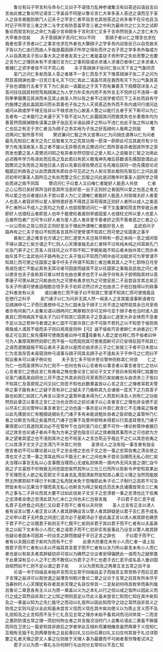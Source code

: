 <!-- { "loadSidebar": true } -->
　　鲁论有曰子罕言利与命与仁又曰子不语怪力乱神参诸集注有曰荅述曰语自言曰言由此推之鲁论所记语言二字盖自不同是以鲁论言仁大率多圣人荅述之语而见于圣人之自言者能防故门人记夫子之罕言仁者罕自言也其他荅述之尚多者不在论也且当时记子所罕言三者之序二与字尤有防意盖罕言三者之中利为最命次之仁又次之试即鲁论而观言利比之命仁为最少言命颇多于言利言仁又多于言命然则圣人之言仁未为大罕者亦信矣
　　夫子答顔渊子贡问仁何以不同
　　答顔子者以仁之理言也求在我者也答子贡者以仁之事言也求在外者也大槩顔子之学多务内动皆反已以自克故夫子告以为仁由已而由人乎哉是葢因顔子所学之得处而许之也子贡之学多务外每或方人以自髙故夫子告以事大夫之贤者友其士之仁者是盖従子贡所学之失处而警之也要之言为仁之理则未有不求诸已言为仁之事则容或亦求诸人求诸已者体仁之本求诸人者辅仁之资学者皆不可不究心焉
　　夫子答顔渊子张问仁皆以天下言之气象同否
　　圣门之问仁多矣而圣人荅之者甚不一言仁而及于天下惟荅顔渊子张二子之问为然其荅顔渊也谓一日克已复礼天下归仁焉此二语盖尽其在我而有天下为公气象其荅子张也谓能行五者于天下为仁矣此一语葢达之于天下而有兼善天下规模窃详圣人之荅问往往因其材而笃焉顔渊之为人学力朴实务内而不务外言无不恱终日不违得一善则拳拳服膺见其进而未见其止故圣人所以告之者不过说学者切已下工夫处而自有守约施博之道此盖因其问而长其善也子张之为人天资髙迈务外而不务内或问行或问达或问从政或学干禄无往非以干禄求进为心故圣人警之以能行五者于天下斯可以为仁五者有一之未能行之未遍于天下皆不足以为仁此葢因其问而救其失也长善救失均为善荅然而顔渊随有请事之辞子张迄无半语此顔子之所以不违仁也此子张之所以难为仁也后之有志于求仁者当为顔子之务实毋为子张之好高顔何人哉希之则是
　　樊迟两问仁智所答不同
　　樊迟兼问仁智之外又尝専以仁为问胡氏谓専以仁为问者最先先知后仁者次之先仁后智者又次之究其功用一莭深一莭即此可见其嵗月有少壮学力有浅深故圣人荅之者不能以无异蔡氏有云樊迟问仁而所荅各异者因其所学之至而发也要之圣人荅樊迟问知之有异者亦然切尝论之爱人知人之说极言仁智之功用此必迟晚年学力有进处而后告之及此若曰务民义敬鬼神先难后获数语先儒固尝谓此必因樊迟之失而告之耳他日圣人尝以先事后得告樊迟正与先难后获同一防先儒尝论迟粗鄙近利故告之以此而救其失即此亦可见迟之为人矣论至此极则先智后仁之问此是迟初年时事圣人因所见之失处而警之先仁后智之问此是迟晚年时事圣人因所学之得处而进之故不同耳
　　樊迟问仁子曰爱人又曰唯仁者能好人能恶人何欤
　　仁者之心公而已矣好其所当好恶其所当恶好恶一出于正则好之者固所以爱之也恶之者尤所以爱之也论者或曰夫子尝以爱人为仁又谓唯仁者能好人能恶人何欤嗟夫好人者爱人也恶人者容非所以爱人邪特患好恶不得其正耳苟得其正则好人者所以成人之美恶不仁者所以不成人之恶均之为爱人也尝观樊迟问仁一章下文虽兼知而言然举直云者即好人也错枉云者即恶人也卒于能使枉者直则举直固爱人也错枉尤所以爱人也爱人云者所包者广岂可专以好人者为爱人恶人者非爱乎善者好之而不善者恶之仁者之心一以公而处之耳公则正正则好恶当于理此所谓唯仁者能好恶人也
　　孟武伯问子路冉有之仁夫子皆曰不知而各言其所可使曾谓不知其仁而可使之任国家之事乎
　　甚矣仁道之难言也方谓之仁则仁道至大夫岂易尽稍有一莭之未纯一息之或间皆不得以谓之仁矣方谓之不仁则人心天理谁独无此仁者特不过有纯未纯之间耳故孔门论及门弟子之仁否圣人往往托之以不知不知二字婉矣哉不知云者未始许其仁而亦未始斥其不仁孟武伯问子路冉有之仁夫子皆曰不知而乃明许由可治赋求可为宰曾谓不知其仁而可使之任国家之事乎吁夫子所谓不知其仁者岂果其其人之不仁耶特日月至焉或在或亡不能必其有无耳论者可因是而疑其不足以任国家之事哉且武伯之问仁者以徳言也夫子各称其可者以材言也由也果求也艺于从政乎何有夫子尝明指其材以荅季康子可使从政之问矣由也为之可使有勇求也为之可使足民二子且尝自言其志矣正与夫子所谓可使者适相脗合信乎夫子初非泛然过许之也由求二子他日独得以列政事之科者良有以夫
　　或曰雍也仁而不佞子曰不知其仁曾谓不知其仁而可使南面且在徳行之科乎
　　圣门诸子以仁为问非无其人然一闻圣人之言其能请事斯语者仅见顔渊仲弓二子而已愚想仲弓之为仁固未及于顔子三月不违之域然视其余日月至焉者亦有间矣门人会集论语以顔冉问仁两章相次亦可见仲弓亚于顔子者也当时或人固美其仁而特病其不佞夫子乃曰不知其仁窃原夫子之意盖以仁道至大非全体而不息者不足以当之若仲弓者谓之未仁固不可直许其仁亦不可故不若托之以不知至于佞则焉用哉或人谓其不佞而夫子则曰焉用是则仲【弓】诚不佞矣巧言者鲜仁木讷者近仁不佞正可见其仁矣先儒释可使南靣者曰仲弓寛简重有人君之度也释仁而不佞者曰仲弓为人重厚简黙然则即仁而不佞一句而观则其可使南靣断可识已安得反因不知其仁之语而遂致疑哉不知云者夫子盖亦以是而论由求赤三子之仁矣彼三子者平日未尝以仁为言其存否未易窥测仲弓请事与顔子同其去顔子必不逺矣夫子于仲弓之仁而曰不知议者未可以诸子例论也
　　夫子言仁多不轻许至论管仲则称其仁何欤
　　仁之为仁一也而圣贤所以为仁则不一也何也有以心言者有以事言者以事言者言仁之功以心言者言仁之徳此言仁有难易之殊也鲁论言仁如论子文文子皆曰未知焉得仁姑置勿论圣门诸高弟自囘也三月不违之外其余则日月至焉而已矣如雍也与由求赤三子皆曰不知其仁及荅原宪之问又曰仁则吾不知也此数章盖皆以心言之言仁之理者耳若夫管仲之事子路有未仁之疑子贡有非仁之疑夫子乃极称其九合诸侯一匡天下之力其荅子路也如其仁如其仁凡再言以深许之盖管仲虽未得为仁人而其利泽及人则有仁之功矣然则此章正以事言之言仁之功也合而论之前论诸子以心言者言仁之理也非全徳不足以尽夫仁后论管仲以事言者言仁之功也虽一事亦足以许其仁故言仁不无难易之殊者以此先儒尝论仁有粗细说细处孔门诸子多有未能说粗处伯者之臣却能之盖管仲乃仁者之功斯言为得之矣虽然孔门诸子岂果不及管仲邪特未得君以行其道耳使孔门诸子果得君以行其道则其功必不在管仲下也当时圣门论仁要不可作一律论称管仲者据已试之效言也论诸子者尚不免为方来之望也指言已试之效者随其事而许之可也欲为方来之望者其望之也不浅则其许之也不轻圣人之言岂苟云乎哉比干之仁以其忠伯夷之仁以其清子文文子之忠清乃不许其仁何欤
　　圣贤论人之法有指一事言者有指全徳言者初不可以槩论是以比干之忠全徳之忠也子文之忠一事之忠耳伯夷之清全徳之清也文子之清一事之清耳此所以不能无仁未仁之间也朱子尝论当理而无私心则仁矣夫当理以事言无私以心言事既当理而心无或私则体用一源内外无间夫是之谓仁自今观之子文喜怒不形物我无间忠固忠矣然其所以三仕三已而所以告新令尹安知其果出于天理而无人欲之私否耶文子洁身去乱清固清矣然安知其心果见义理之当然而能脱然无所累耶抑不得已于利害之私而犹未免于怨悔耶此朱子论二子制行之高若不可及然皆未有以见果当于理而真无私心也斯言为得之矣程氏范氏朱氏诸儒皆常合三仁夷齐之事与二子并论而其大要不过如此信矣子文文子之忠清者一事之忠清也比干伯夷之忠清者全徳之忠清此其为仁未仁之间也夫仁岂易言哉
　　子曰君子去仁恶乎成名君子无终食之间违仁又曰君子而不仁者有以夫何欤
　　圣人立言有正言以诱人者有设言以警人者正言以诱人者其辞确设言以警人者其辞疑是以君子去仁恶乎成名之论申以君子无终食之间违仁造次必于是颠沛必于是此盖正言以诱人故其辞也确至于君子不仁之论既君子矣则无不仁既不仁矣则非君子其曰君子而不仁者有以夫盖甚言之以起下文未有小人而仁者之语君子而不仁初非实有是事此乃设言以警人故其辞也疑论者固未可因其一时设言之辞而致疑于平日正言之辞也
　　子曰君子而不仁者有以夫既曰君子矣何为而有不仁乎
　　此章大防重在未有小人而仁者一语上姑借君子而不仁者有以夫以开端耳其言君子而不仁者有以夫乃所以甚言未有小人而仁者也是以有矣夫者其辞疑初非可视以为确然之论议者安得偏摭此一语而为之疑邪愚于此章深有见小人之不仁而不敢信以为君子之不仁也君子去仁恶乎成名圣人垂训固自昭然如不仁则不足以谓之君子矣
　　义以为质知及之两章互言五常之目不全
　　论语一书于四端且未始并言而况五常乎四端自孟子而始言五常至杨子而后见君子言理之益详可以观世道之益薄吾何暇计鲁论二章之议论于五常之目其有所未尽乎当春秋时人心天理犹有存者其余天理之名目仅举其一二足矣初何待其枚举而条列哉且鲁论二章意各有主义以为质一章盖以义为之本礼以行之信以成之皆所以因此义而行之成之耳然自非其仁之公知之明则恶足以尽此义虽未尝言仁知而仁知在其中矣知及之一章盖以知为之先仁能守之而动以礼皆所以因此知而守之动之耳然自非其义之防信之实则乌足以全此知虽未尝言义信而义信在其中矣向使义以为质止言义而不及礼信知及之止言知而不及于仁礼吾见五常之理亦未始不备其间而况间举其一二而言之愚防防谓五常之理一而初何拘五者之并言哉况当时门人会集论语此二章虽不聨属而同在卫灵公一篇安知其非欲后之学者举此互相补而兼相偹欤虽然两章于义信知仁互相有无独于礼则两章皆有之且前章曰礼又曰孙后章曰礼又曰庄何其皆于礼过详耶要之礼者天理之莭文人事之仪则故于天理人事为最要而不可阙者善穷理者试详之
　　君子义以为质一章礼与孙何辨行与出何分五常何以不及仁知
